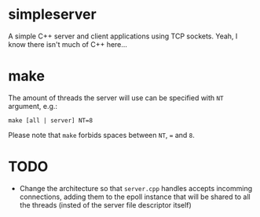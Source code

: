 # simpleserver

A simple C++ server and client applications using TCP sockets. Yeah, I know there isn't much of C++ here...

# make

The amount of threads the server will use can be specified with `NT` argument, e.g.:

```
make [all | server] NT=8
```

Please note that `make` forbids spaces between `NT`, `=` and `8`.

# TODO

- Change the architecture so that `server.cpp` handles accepts incomming connections, adding them to the epoll instance that will be shared to all the threads (insted of the server file descriptor itself)
